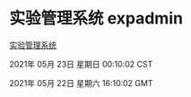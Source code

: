 # 实验管理系统 expadmin
[实验管理系统](http://58.48.52.146:56808/expadmin-782313d2-e1b1-4ea7-932e-3a55e6a1a4d0/)

2021年 05月 23日 星期日 00:10:02 CST

2021年 05月 22日 星期六 16:10:02 GMT
